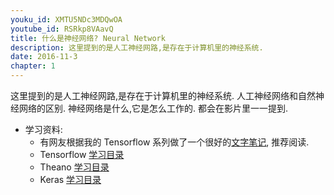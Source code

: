 ```yaml
---
youku_id: XMTU5NDc3MDQwOA
youtube_id: RSRkp8VAavQ
title: 什么是神经网络? Neural Network
description: 这里提到的是人工神经网路,是存在于计算机里的神经系统.
date: 2016-11-3
chapter: 1
---
```


这里提到的是人工神经网路,是存在于计算机里的神经系统.
人工神经网络和自然神经网络的区别. 神经网络是什么,它是怎么工作的. 
都会在影片里一一提到.

* 学习资料: 
  * 有网友根据我的 Tensorflow 系列做了一个很好的[文字笔记](http://www.jianshu.com/p/e112012a4b2d), 推荐阅读.
  * Tensorflow [学习目录](/tutorials/machine-learning/tensorflow/)
  * Theano [学习目录](/tutorials/machine-learning/theano/)
  * Keras [学习目录](tutorials/machine-learning/keras/)
